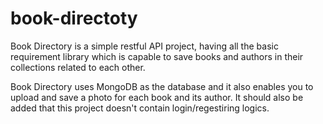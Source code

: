 # book-directoty
Book Directory is a simple restful API project, having all the basic requirement library which is capable to save books and authors in their collections related to each other.

Book Directory uses MongoDB as the database and it also enables you to upload and save a photo for each book and its author. It should also be added that this project doesn't contain login/regestiring logics.
